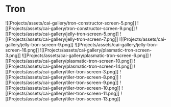 # Tron

![[Projects/assets/cai-gallery/tron-constructor-screen-5.png]]
![[Projects/assets/cai-gallery/tron-constructor-screen-9.png]]
![[Projects/assets/cai-gallery/jelly-tron-screen-5.png]]
![[Projects/assets/cai-gallery/jelly-tron-screen-7.png]]
![[Projects/assets/cai-gallery/jelly-tron-screen-9.png]]
![[Projects/assets/cai-gallery/jelly-tron-screen-16.png]]
![[Projects/assets/cai-gallery/plasmatic-tron-screen-3.png]]
![[Projects/assets/cai-gallery/plasmatic-tron-screen-6.png]]
![[Projects/assets/cai-gallery/plasmatic-tron-screen-10.png]]
![[Projects/assets/cai-gallery/plasmatic-tron-screen-14.png]]
![[Projects/assets/cai-gallery/tiler-tron-screen-3.png]]
![[Projects/assets/cai-gallery/tiler-tron-screen-8.png]]
![[Projects/assets/cai-gallery/tiler-tron-screen-9.png]]
![[Projects/assets/cai-gallery/tiler-tron-screen-10.png]]
![[Projects/assets/cai-gallery/tiler-tron-screen-11.png]]
![[Projects/assets/cai-gallery/tiler-tron-screen-13.png]]
